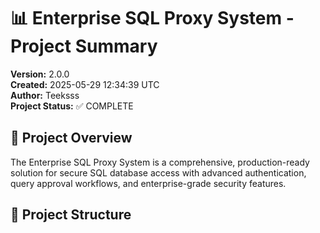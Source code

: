 # 📊 Enterprise SQL Proxy System - Project Summary

**Version:** 2.0.0  
**Created:** 2025-05-29 12:34:39 UTC  
**Author:** Teeksss  
**Project Status:** ✅ COMPLETE  

## 🎯 Project Overview

The Enterprise SQL Proxy System is a comprehensive, production-ready solution for secure SQL database access with advanced authentication, query approval workflows, and enterprise-grade security features.

## 📁 Project Structure
